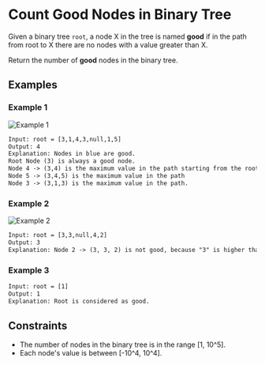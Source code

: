 # Count Good Nodes in Binary Tree

Given a binary tree ```root```, a node X in the tree is named **good** if in the path from root to X there are no nodes with a value greater than X.

Return the number of **good** nodes in the binary tree.

## Examples

### Example 1

![Example 1](https://assets.leetcode.com/uploads/2020/04/02/test_sample_1.png)

```txt
Input: root = [3,1,4,3,null,1,5]
Output: 4
Explanation: Nodes in blue are good.
Root Node (3) is always a good node.
Node 4 -> (3,4) is the maximum value in the path starting from the root.
Node 5 -> (3,4,5) is the maximum value in the path
Node 3 -> (3,1,3) is the maximum value in the path.
```

### Example 2

![Example 2](https://assets.leetcode.com/uploads/2020/04/02/test_sample_2.png)

```txt
Input: root = [3,3,null,4,2]
Output: 3
Explanation: Node 2 -> (3, 3, 2) is not good, because "3" is higher than it.
```

### Example 3

```txt
Input: root = [1]
Output: 1
Explanation: Root is considered as good.
```

## Constraints

- The number of nodes in the binary tree is in the range [1, 10^5].
- Each node's value is between [-10^4, 10^4].
